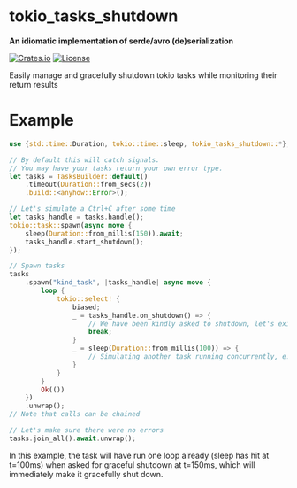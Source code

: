 # tokio_tasks_shutdown

**An idiomatic implementation of serde/avro (de)serialization**

[![Crates.io](https://img.shields.io/crates/v/tokio_tasks_shutdown.svg)](https://crates.io/crates/tokio_tasks_shutdown)
[![License](https://img.shields.io/github/license/Ten0/tokio_tasks_shutdown)](LICENSE)

Easily manage and gracefully shutdown tokio tasks while monitoring their return results

# Example

```rust
use {std::time::Duration, tokio::time::sleep, tokio_tasks_shutdown::*};

// By default this will catch signals.
// You may have your tasks return your own error type.
let tasks = TasksBuilder::default()
	.timeout(Duration::from_secs(2))
	.build::<anyhow::Error>();

// Let's simulate a Ctrl+C after some time
let tasks_handle = tasks.handle();
tokio::task::spawn(async move {
	sleep(Duration::from_millis(150)).await;
	tasks_handle.start_shutdown();
});

// Spawn tasks
tasks
	.spawn("kind_task", |tasks_handle| async move {
		loop {
			tokio::select! {
				biased;
				_ = tasks_handle.on_shutdown() => {
					// We have been kindly asked to shutdown, let's exit
					break;
				}
				_ = sleep(Duration::from_millis(100)) => {
					// Simulating another task running concurrently, e.g. listening on a channel...
				}
			}
		}
		Ok(())
	})
	.unwrap();
// Note that calls can be chained

// Let's make sure there were no errors
tasks.join_all().await.unwrap();
```

In this example, the task will have run one loop already (sleep has hit at t=100ms) when asked for graceful
shutdown at t=150ms, which will immediately make it gracefully shut down.
